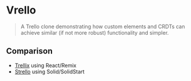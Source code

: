 # Vrello

> A Trello clone demonstrating how custom elements and CRDTs can achieve similar (if not more robust) functionality and simpler.

## Comparison

- [Trellix](https://github.com/remix-run/example-trellix) using React/Remix
- [Strello](https://github.com/solidjs-community/strello/tree/main) using Solid/SolidStart
